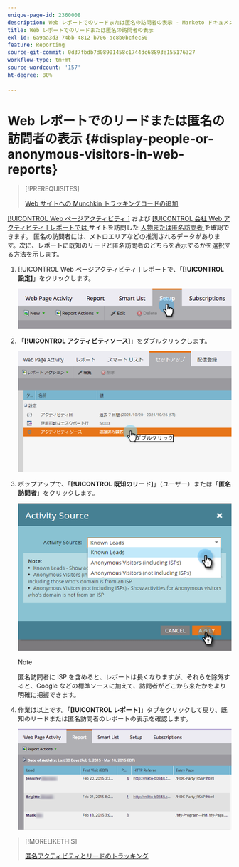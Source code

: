 ```yaml
---
unique-page-id: 2360008
description: Web レポートでのリードまたは匿名の訪問者の表示 - Marketo ドキュメント - 製品ドキュメント
title: Web レポートでのリードまたは匿名の訪問者の表示
exl-id: 6a9aa3d3-74bb-4812-b706-ac8b0bcfec50
feature: Reporting
source-git-commit: 0d37fbdb7d08901458c1744dc68893e155176327
workflow-type: tm+mt
source-wordcount: '157'
ht-degree: 80%

---
```


# Web レポートでのリードまたは匿名の訪問者の表示 {#display-people-or-anonymous-visitors-in-web-reports}

>[!PREREQUISITES]
>
>[Web サイトへの Munchkin トラッキングコードの追加](/help/marketo/product-docs/administration/additional-integrations/add-munchkin-tracking-code-to-your-website.md)

[[!UICONTROL Web ページアクティビティ ]](/help/marketo/product-docs/reporting/basic-reporting/report-types/web-page-activity-report.md) および [[!UICONTROL  会社 Web アクティビティ ] レポートでは ](/help/marketo/product-docs/reporting/basic-reporting/report-types/company-web-activity-report.md) サイトを訪問した [ 人物または匿名訪問者 ](/help/marketo/product-docs/core-marketo-concepts/smart-lists-and-static-lists/managing-people-in-smart-lists/understanding-anonymous-activity-and-people.md) を確認できます。 匿名の訪問者には、メトロエリアなどの推測されるデータがあります。次に、レポートに既知のリードと匿名訪問者のどちらを表示するかを選択する方法を示します。

1. [!UICONTROL Web ページアクティビティ ] レポートで、「**[!UICONTROL 設定]**」をクリックします。

   ![](assets/image2015-3-10-11-3a43-3a13.png)

1. 「**[!UICONTROL アクティビティソース]**」をダブルクリックします。

   ![](assets/image2016-2-2-14-3a5-3a59.png)

1. ポップアップで、「**[!UICONTROL 既知のリード]**」（ユーザー）または「**匿名訪問者**」をクリックします。

   ![](assets/image2016-2-2-14-3a7-3a8.png)

   >[!NOTE]
   >
   >匿名訪問者に ISP を含めると、レポートは長くなりますが、それらを除外すると、Google などの標準ソースに加えて、訪問者がどこから来たかをより明確に把握できます。

1. 作業は以上です。「**[!UICONTROL レポート]**」タブをクリックして戻り、既知のリードまたは匿名訪問者のレポートの表示を確認します。

   ![](assets/image2015-3-10-11-3a48-3a36.png)

>[!MORELIKETHIS]
>
>[匿名アクティビティとリードのトラッキング](/help/marketo/product-docs/reporting/basic-reporting/report-activity/tracking-anonymous-activity-and-people.md)
